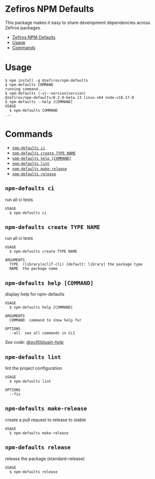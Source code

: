 # Zefiros NPM Defaults
This package makes it easy to share development dependencies across Zefiros packages.

<!-- toc -->
* [Zefiros NPM Defaults](#zefiros-npm-defaults)
* [Usage](#usage)
* [Commands](#commands)
<!-- tocstop -->
# Usage
<!-- usage -->
```sh-session
$ npm install -g @zefiros/npm-defaults
$ npm-defaults COMMAND
running command...
$ npm-defaults (-v|--version|version)
@zefiros/npm-defaults/0.2.0-beta.13 linux-x64 node-v10.17.0
$ npm-defaults --help [COMMAND]
USAGE
  $ npm-defaults COMMAND
...
```
<!-- usagestop -->
# Commands
<!-- commands -->
* [`npm-defaults ci`](#npm-defaults-ci)
* [`npm-defaults create TYPE NAME`](#npm-defaults-create-type-name)
* [`npm-defaults help [COMMAND]`](#npm-defaults-help-command)
* [`npm-defaults lint`](#npm-defaults-lint)
* [`npm-defaults make-release`](#npm-defaults-make-release)
* [`npm-defaults release`](#npm-defaults-release)

## `npm-defaults ci`

run all ci tests

```
USAGE
  $ npm-defaults ci
```

## `npm-defaults create TYPE NAME`

run all ci tests

```
USAGE
  $ npm-defaults create TYPE NAME

ARGUMENTS
  TYPE  (library|oclif-cli) [default: library] the package type
  NAME  the package name
```

## `npm-defaults help [COMMAND]`

display help for npm-defaults

```
USAGE
  $ npm-defaults help [COMMAND]

ARGUMENTS
  COMMAND  command to show help for

OPTIONS
  --all  see all commands in CLI
```

_See code: [@oclif/plugin-help](https://github.com/oclif/plugin-help/blob/v2.2.1/src/commands/help.ts)_

## `npm-defaults lint`

lint the project configuration

```
USAGE
  $ npm-defaults lint

OPTIONS
  --fix
```

## `npm-defaults make-release`

create a pull request to release to stable

```
USAGE
  $ npm-defaults make-release
```

## `npm-defaults release`

release the package (standard-release)

```
USAGE
  $ npm-defaults release
```
<!-- commandsstop -->
